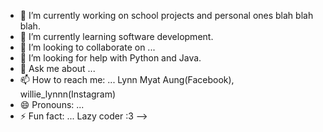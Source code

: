 
- 🔭 I’m currently working on school projects and personal ones blah blah blah.   
- 🌱 I’m currently learning software development.
- 👯 I’m looking to collaborate on ...  
- 🤔 I’m looking for help with Python and Java.
- 💬 Ask me about ...
- 📫 How to reach me: ... Lynn Myat Aung(Facebook), willie_lynnn(Instagram)
- 😄 Pronouns: ...
- ⚡ Fun fact: ... Lazy coder :3
-->
